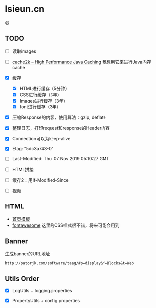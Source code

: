 # lsieun.cn

:smile:

## TODO

- [ ] 读取images
- [ ] [cache2k – High Performance Java Caching](https://cache2k.org/) 我想用它来进行Java内存cache

- [x] 缓存
  - [x] HTML进行缓存（5分钟）
  - [x] CSS进行缓存（3年）
  - [x] Images进行缓存（3年）
  - [x] font进行缓存（3年）
- [x] 压缩Response的内容，使用算法：gzip, deflate
- [x] 整理日志，打印request和response的Header内容
- [x] Connection可以为keep-alive
- [x] Etag: "5dc3a743-0"
- [ ] Last-Modified: Thu, 07 Nov 2019 05:10:27 GMT
- [ ] HTML拼接
- [ ] 缓存2：用If-Modified-Since
- [ ] 视频


## HTML

- [首页模板](https://www.w3schools.com/w3css/tryit.asp?filename=tryw3css_templates_blog&stacked=h)
- [fontawesome](https://fontawesome.com/) 这里的CSS样式很不错，将来可能会用到

## Banner

生成banner的URL地址：

```text
http://patorjk.com/software/taag/#p=display&f=Blocks&t=Web
```
## Utils Order

- [x] LogUtils + logging.properties
- [x] PropertyUtils + config.properties

